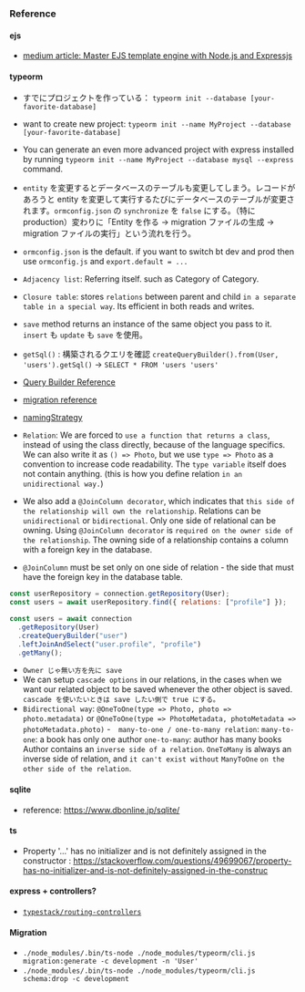 ### Reference

#### ejs

- [medium article: Master EJS template engine with Node.js and Expressjs](https://medium.com/swlh/master-ejs-template-engine-with-node-js-and-expressjs-979cc22b69be)

#### typeorm

- すでにプロジェクトを作っている： `typeorm init --database [your-favorite-database]`
- want to create new project: `typeorm init --name MyProject --database [your-favorite-database]`
- You can generate an even more advanced project with express installed by running `typeorm init --name MyProject --database mysql --express` command.
- `entity` を変更するとデータベースのテーブルも変更してしまう。レコードがあろうと entity を変更して実行するたびにデータベースのテーブルが変更されます。`ormconfig.json` の `synchronize` を `false` にする。（特に production）変わりに「Entity を作る → migration ファイルの生成 → migration ファイルの実行」という流れを行う。
- `ormconfig.json` is the default. if you want to switch bt dev and prod then use `ormconfig.js` and `export.default = ...`

- `Adjacency list`: Referring itself. such as Category of Category.
- `Closure table`: stores `relations` between parent and child `in a separate table in a special way`. Its efficient in both reads and writes.
- `save` method returns an instance of the same object you pass to it. `insert` も `update` も `save` を使用。
- `getSql()` : 構築されるクエリを確認 `createQueryBuilder().from(User, 'users').getSql()` -> `SELECT * FROM 'users 'users'`
- [Query Builder Reference](https://www.wakuwakubank.com/posts/731-typeorm-query-builder/)
- [migration reference](https://www.wakuwakubank.com/posts/729-typeorm-migration/)
- [namingStrategy](https://www.wakuwakubank.com/posts/730-typeorm-custom-naming/)

- `Relation`: We are forced to `use a function that returns a class`, instead of using the class directly, because of the language specifics. We can also write it as `() => Photo`, but we use `type => Photo` as a convention to increase code readability. The `type variable` itself does not contain anything. (this is how you define relation `in an unidirectional way.`)
- We also add a `@JoinColumn decorator`, which indicates that `this side of the relationship will own the relationship`. Relations can be `unidirectional` or `bidirectional`. Only one side of relational can be owning. Using `@JoinColumn decorator` is `required on the owner side of the relationship`. The owning side of a relationship contains a column with a foreign key in the database.
- `@JoinColumn` must be set only on one side of relation - the side that must have the foreign key in the database table.

```javascript
const userRepository = connection.getRepository(User);
const users = await userRepository.find({ relations: ["profile"] });
```

```javascript
const users = await connection
  .getRepository(User)
  .createQueryBuilder("user")
  .leftJoinAndSelect("user.profile", "profile")
  .getMany();
```

- `Owner じゃ無い方を先に save`
- We can setup `cascade options` in our relations, in the cases when we want our related object to be saved whenever the other object is saved. `cascade を使いたいときは save したい側で true にする。`
- `Bidirectional way`: `@OneToOne(type => Photo, photo => photo.metadata)` or `@OneToOne(type => PhotoMetadata, photoMetadata => photoMetadata.photo)` -　`many-to-one / one-to-many relation`:
  `many-to-one`: a book has only one author
  `one-to-many`: author has many books
  Author contains an `inverse side of a relation`. `OneToMany` is always an inverse side of relation, and `it can't exist without` `ManyToOne` `on the other side of the relation`.

#### sqlite

- reference: https://www.dbonline.jp/sqlite/

#### ts

- Property '…' has no initializer and is not definitely assigned in the constructor
  : https://stackoverflow.com/questions/49699067/property-has-no-initializer-and-is-not-definitely-assigned-in-the-construc

#### express + controllers?

- [`typestack/routing-controllers`](https://github.com/typestack/routing-controllers)

#### Migration

- `./node_modules/.bin/ts-node ./node_modules/typeorm/cli.js migration:generate -c development -n 'User'`
- `./node_modules/.bin/ts-node ./node_modules/typeorm/cli.js schema:drop -c development`
